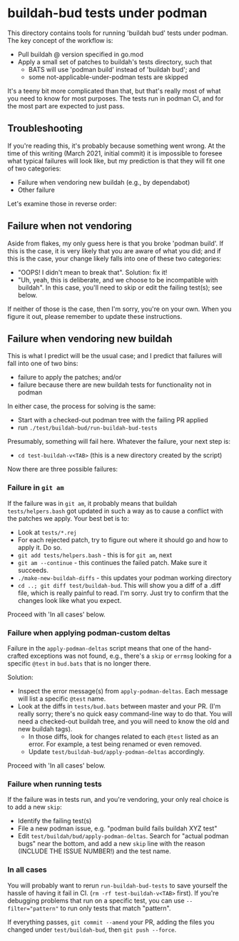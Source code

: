 # buildah-bud tests under podman

This directory contains tools for running 'buildah bud' tests
under podman. The key concept of the workflow is:

* Pull buildah @ version specified in go.mod
* Apply a small set of patches to buildah's tests directory, such that
  * BATS will use 'podman build' instead of 'buildah bud'; and
  * some not-applicable-under-podman tests are skipped

It's a teeny bit more complicated than that, but that's really most of
what you need to know for most purposes. The tests run in podman CI,
and for the most part are expected to just pass.

## Troubleshooting

If you're reading this, it's probably because something went wrong.
At the time of this writing (March 2021, initial commit) it is
impossible to foresee what typical failures will look like, but
my prediction is that they will fit one of two categories:

* Failure when vendoring new buildah (e.g., by dependabot)
* Other failure

Let's examine those in reverse order:

## Failure when not vendoring

Aside from flakes, my only guess here is that you broke 'podman build'.
If this is the case, it is very likely that you are aware of what you
did; and if this is the case, your change likely falls into one of
these two categories:

* "OOPS! I didn't mean to break that". Solution: fix it!
* "Uh, yeah, this is deliberate, and we choose to be incompatible with buildah". In this case, you'll need to skip or edit the failing test(s); see below.

If neither of those is the case, then I'm sorry, you're on your own.
When you figure it out, please remember to update these instructions.


## Failure when vendoring new buildah

This is what I predict will be the usual case; and I predict that
failures will fall into one of two bins:

* failure to apply the patches; and/or
* failure because there are new buildah tests for functionality not in podman

In either case, the process for solving is the same:

* Start with a checked-out podman tree with the failing PR applied
* run `./test/buildah-bud/run-buildah-bud-tests`

Presumably, something will fail here. Whatever the failure, your next step is:

* `cd test-buildah-v<TAB>` (this is a new directory created by the script)

Now there are three possible failures:

### Failure in `git am`

If the failure was in `git am`, it probably means that buildah
`tests/helpers.bash` got updated in such a way as to cause a conflict
with the patches we apply. Your best bet is to:

* Look at `tests/*.rej`
* For each rejected patch, try to figure out where it should go and how to apply it. Do so.
* `git add tests/helpers.bash` - this is for `git am`, next
* `git am --continue` - this continues the failed patch. Make sure it succeeds.
* `./make-new-buildah-diffs` - this updates your podman working directory
* `cd ..; git diff test/buildah-bud`. This will show you a diff of a .diff file, which is really painful to read. I'm sorry. Just try to confirm that the changes look like what you expect.

Proceed with 'In all cases' below.

### Failure when applying podman-custom deltas

Failure in the `apply-podman-deltas` script means that one of the
hand-crafted exceptions was not found, e.g., there's a `skip` or
`errmsg` looking for a specific `@test` in `bud.bats` that is
no longer there.

Solution:
* Inspect the error message(s) from `apply-podman-deltas`. Each message will list a specific `@test` name.
* Look at the diffs in `tests/bud.bats` between master and your PR. (I'm really sorry; there's no quick easy command-line way to do that. You will need a checked-out buildah tree, and you will need to know the old and new buildah tags).
  * In those diffs, look for changes related to each `@test` listed as an error. For example, a test being renamed or even removed.
  * Update `test/buildah-bud/apply-podman-deltas` accordingly.

Proceed with 'In all cases' below.

### Failure when running tests

If the failure was in tests run, and you're vendoring, your only real choice is to add a new `skip`:

* Identify the failing test(s)
* File a new podman issue, e.g. "podman build fails buildah XYZ test"
* Edit `test/buildah/bud/apply-podman-deltas`. Search for "actual podman bugs" near the bottom, and add a new `skip` line with the reason (INCLUDE THE ISSUE NUMBER!) and the test name.

### In all cases

You will probably want to rerun `run-buildah-bud-tests` to save yourself
the hassle of having it fail in CI. (`rm -rf test-buildah-v<TAB>` first).
If you're debugging problems that run on a specific test, you can
use `--filter="pattern"` to run only tests that match "pattern".

If everything passes, `git commit --amend` your PR, adding the
files you changed under `test/buildah-bud`, then `git push --force`.

